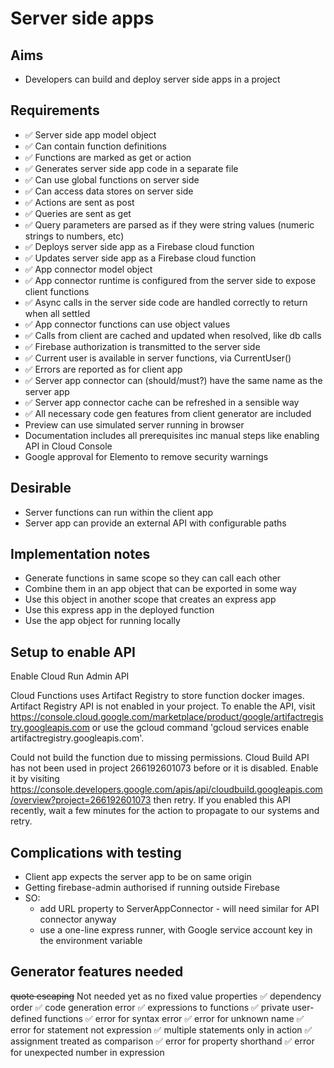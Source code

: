 Server side apps
================

Aims
----

- Developers can build and deploy server side apps in a project

Requirements
------------

- ✅ Server side app model object
- ✅ Can contain function definitions
- ✅ Functions are marked as get or action
- ✅ Generates server side app code in a separate file
- ✅ Can use global functions on server side
- ✅ Can access data stores on server side
- ✅ Actions are sent as post
- ✅ Queries are sent as get
- ✅ Query parameters are parsed as if they were string values (numeric strings to numbers, etc)
- ✅ Deploys server side app as a Firebase cloud function
- ✅ Updates server side app as a Firebase cloud function
- ✅ App connector model object
- ✅ App connector runtime is configured from the server side to expose client functions
- ✅ Async calls in the server side code are handled correctly to return when all settled
- ✅ App connector functions can use object values
- ✅ Calls from client are cached and updated when resolved, like db calls
- ✅ Firebase authorization is transmitted to the server side
- ✅ Current user is available in server functions, via CurrentUser()
- ✅ Errors are reported as for client app
- ✅ Server app connector can (should/must?) have the same name as the server app
- ✅ Server app connector cache can be refreshed in a sensible way
- ✅ All necessary code gen features from client generator are included
- Preview can use simulated server running in browser
- Documentation includes all prerequisites inc manual steps like enabling API in Cloud Console
- Google approval for Elemento to remove security warnings

Desirable
---------
- Server functions can run within the client app
- Server app can provide an external API with configurable paths

Implementation notes
--------------------

- Generate functions in same scope so they can call each other
- Combine them in an app object that can be exported in some way
- Use this object in another scope that creates an express app
- Use this express app in the deployed function
- Use the app object for running locally

Setup to enable API
-------------------

Enable Cloud Run Admin API

Cloud Functions uses Artifact Registry to store function docker images. Artifact Registry API is not enabled in your project. To enable the API, 
visit https://console.cloud.google.com/marketplace/product/google/artifactregistry.googleapis.com or use the gcloud command 'gcloud services enable artifactregistry.googleapis.com'.

Could not build the function due to missing permissions. Cloud Build API has not been used in project 266192601073 before or it is disabled. 
Enable it by visiting https://console.developers.google.com/apis/api/cloudbuild.googleapis.com/overview?project=266192601073 then retry. 
If you enabled this API recently, wait a few minutes for the action to propagate to our systems and retry.

Complications with testing
--------------------------

- Client app expects the server app to be on same origin
- Getting firebase-admin authorised if running outside Firebase 
- SO:
  - add URL property to ServerAppConnector - will need similar for API connector anyway
  - use a one-line express runner, with Google service account key in the environment variable

Generator features needed
-------------------------

~~quote escaping~~  Not needed yet as no fixed value properties
✅ dependency order
✅ code generation error
✅ expressions to functions
✅ private user-defined functions
✅ error for syntax error
✅ error for unknown name
✅ error for statement not expression
✅ multiple statements only in action
✅ assignment treated as comparison
✅ error for property shorthand
✅ error for unexpected number in expression

